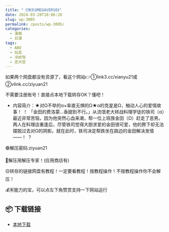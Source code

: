 ```yaml
---
title: "《快乐OMEGAVERSE》"
date: 2024-03-28T18:06:28
slug: wp-3005
permalink: /posts/wp-3005/
categories:
  - 漫画
  - 日漫
tags:
  - ABO
  - 玩具
  - 冷娇攻
  - 忠犬受
---
```


如果两个网盘都没有资源了，看这个网站👉①link3.cc/xianyu21或②vlink.cc/ziyuan21

不需要注册账号！直接点本地下载转存OK？懂吧！

*   内容简介：★对Ω不举的α×率直无惧的Ω★α的克星是Ω，触动人心的爱情故事！ ！ 「金田的费洛蒙…香甜到不行。」从流氓老大转战料理学徒的铁司（α）最近非常苦恼，因为他突然心血来潮，帮一位上班族金田（Ω）赶走了恶男。两人在料理店重逢后，尽管铁司觉得大胆求爱的金田很可爱，他的胯下却无法摆脱过去对Ω的阴影。就在此时，铁司决定帮跌坐在路边的金田解决发情——！ ？

🟢解压密码:ziyuan21

🔵解压用解压专家！(应用商店有)

🟡转存的链接网盘有教程！一定要看教程！按教程操作！不按教程操作你不会解压！

💰🈶能力的宝，可以点左下角赞赏支持一下网站运行

## 📦 下载链接
- [本地下载](https://blziyuan21.com/pay-download/3005?key=1a2092319c&down_id=0)


